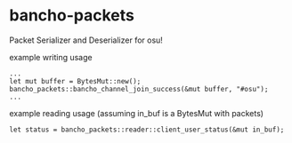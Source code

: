 # bancho-packets
Packet Serializer and Deserializer for osu!

example writing usage

```
...
let mut buffer = BytesMut::new();
bancho_packets::bancho_channel_join_success(&mut buffer, "#osu");
...
```
example reading usage (assuming in_buf is a BytesMut with packets)
```
let status = bancho_packets::reader::client_user_status(&mut in_buf);
```
